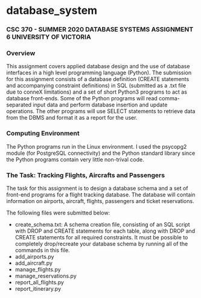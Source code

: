 # database_system

### CSC 370 - SUMMER 2020 DATABASE SYSTEMS ASSIGNMENT 6 UNIVERSITY OF VICTORIA

### Overview
This assignment covers applied database design and the use of database interfaces in a high level programming language (Python). The submission for this assignment consists of a database definition (CREATE statements and accompanying constraint definitions) in SQL (submitted as a .txt file due to conneX limitations) and a set of short Python3 programs to act as database front-ends. Some of the Python programs will read comma-separated input data and perform database insertion and update operations. The other programs will use SELECT statements to retrieve data from the DBMS and format it as a report for the user.

### Computing Environment 
The Python programs run in the Linux environment. I used the psycopg2 module (for PostgreSQL connectivity) and the Python standard library since the Python programs contain very little non-trival code.

### The Task: Tracking Flights, Aircrafts and Passengers
The task for this assignment is to design a database schema and a set of front-end programs for a flight tracking database. The database will contain information on airports, aircraft, flights, passengers and ticket reservations.

The following files were submitted below:

<ul>
  <li>create_schema.txt: A schema creation file, consisting of an SQL script with DROP and CREATE statements for each table, along with DROP and CREATE statements for all required constraints. It must be possible to completely drop/recreate your database schema by running all of the commands in this file.</li>
  <li>add_airports.py</li>
  <li>add_aircraft.py</li>
  <li>manage_flights.py</li>
  <li>manage_reservations.py</li>
  <li>report_all_flights.py</li>
  <li>report_itinerary.py</li>
</ul>
